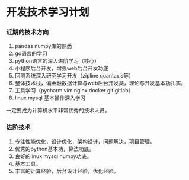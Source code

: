 # 开发技术学习计划

### 近期的技术方向

1. pandas numpy库的熟悉
2. go语言的学习
3. python语言的深入进阶学习（核心）
4. 小程序后台开发，增强web后台开发功底
5. 回测系统深入研究学习开发（zipline quantaxis等）
6. 整体技术栈，偏金融数据计算与web后台开发类，理论与开发基本功扎实。
7. 工具学习（pycharm vim nginx docker git gitlab）
8. linux mysql 基本操作深入学习

一定要成为计算机水平非常优秀的技术人员。


### 进阶技术

1. 专注性能优化，设计优化，架构设计，问题解决，项目管理。
2. 优秀的python基本功，算法功底。
3. 良好的linux mysql numpy功底。
4. 基本工具。
5. 丰富的计算经验，后台设计经验，优化经验。

